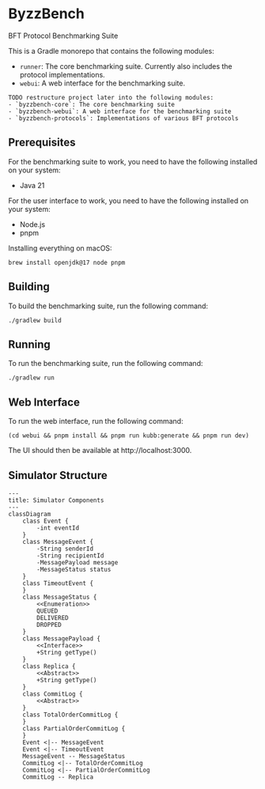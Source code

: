 # ByzzBench

BFT Protocol Benchmarking Suite

This is a Gradle monorepo that contains the following modules:

- `runner`: The core benchmarking suite. Currently also includes the protocol implementations.
- `webui`: A web interface for the benchmarking suite.

```
TODO restructure project later into the following modules:
- `byzzbench-core`: The core benchmarking suite
- `byzzbench-webui`: A web interface for the benchmarking suite
- `byzzbench-protocols`: Implementations of various BFT protocols
```

## Prerequisites

For the benchmarking suite to work, you need to have the following installed on your system:

- Java 21

For the user interface to work, you need to have the following installed on your system:

- Node.js
- pnpm

Installing everything on macOS:

```
brew install openjdk@17 node pnpm
```

## Building

To build the benchmarking suite, run the following command:

```
./gradlew build
```

## Running

To run the benchmarking suite, run the following command:

```
./gradlew run
```

## Web Interface

To run the web interface, run the following command:

```
(cd webui && pnpm install && pnpm run kubb:generate && pnpm run dev)
```

The UI should then be available at http://localhost:3000.

## Simulator Structure

```mermaid
---
title: Simulator Components
---
classDiagram
    class Event {
        -int eventId
    }
    class MessageEvent {
        -String senderId
        -String recipientId
        -MessagePayload message
        -MessageStatus status
    }
    class TimeoutEvent {
    }
    class MessageStatus {
        <<Enumeration>>
        QUEUED
        DELIVERED
        DROPPED
    }
    class MessagePayload {
        <<Interface>>
        +String getType()
    }
    class Replica {
        <<Abstract>>
        +String getType()
    }
    class CommitLog {
        <<Abstract>>
    }
    class TotalOrderCommitLog {
    }
    class PartialOrderCommitLog {
    }
    Event <|-- MessageEvent
    Event <|-- TimeoutEvent
    MessageEvent -- MessageStatus
    CommitLog <|-- TotalOrderCommitLog
    CommitLog <|-- PartialOrderCommitLog
    CommitLog -- Replica

```
